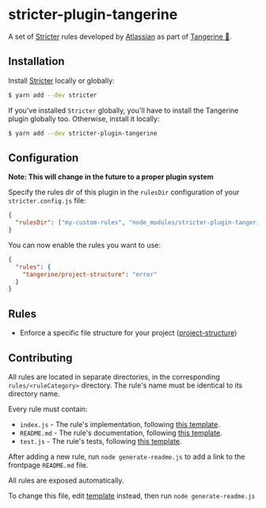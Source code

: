 # stricter-plugin-tangerine

A set of [Stricter](https://github.com/stricter/stricter) rules developed by [Atlassian](https://www.atlassian.com/) as part of [Tangerine 🍊](https://github.com/atlassian/tangerine).

## Installation

Install [Stricter](https://www.github.com/stricter/stricter) locally or globally:

```sh
$ yarn add --dev stricter
```

If you've installed `Stricter` globally, you'll have to install the Tangerine plugin globally too. Otherwise, install it locally:

```sh
$ yarn add --dev stricter-plugin-tangerine
```

## Configuration

**Note: This will change in the future to a proper plugin system**

Specify the rules dir of this plugin in the `rulesDir` configuration of your `stricter.config.js` file:

```json
{
  "rulesDir": ["my-custom-rules", "node_modules/stricter-plugin-tangerine/rules"]
}
```

You can now enable the rules you want to use:

```json
{
  "rules": {
    "tangerine/project-structure": "error"
  }
}
```

## Rules

- Enforce a specific file structure for your project ([project-structure](./src/rules/project-structure/README.md))

## Contributing

All rules are located in separate directories, in the corresponding `rules/<ruleCategory>` directory. The rule's name must be identical to its directory name.

Every rule must contain:

- `index.js` - The rule's implementation, following [this template](./templates/rules/index.js).
- `README.md` - The rule's documentation, following [this template](./templates/rules/README.md).
- `test.js` - The rule's tests, following [this template](./templates/rules/test.js).

After adding a new rule, run `node generate-readme.js` to add a link to the frontpage `README.md` file.

All rules are exposed automatically.

To change this file, edit [template](./templates/README.md) instead, then run `node generate-readme.js`

